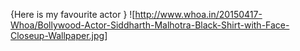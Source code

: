 {Here is my favourite actor }
![<http://www.whoa.in/20150417-Whoa/Bollywood-Actor-Siddharth-Malhotra-Black-Shirt-with-Face-Closeup-Wallpaper.jpg>]